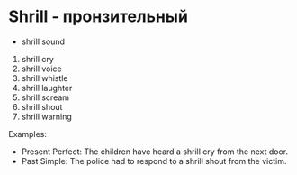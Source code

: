# Shrill - пронзительный

- shrill sound

1. shrill cry
2. shrill voice
3. shrill whistle
4. shrill laughter
5. shrill scream
6. shrill shout
7. shrill warning

Examples:

- Present Perfect: The children have heard a shrill cry from the next door.
- Past Simple: The police had to respond to a shrill shout from the victim.
